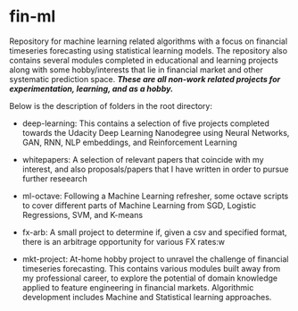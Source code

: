 # fin-ml
Repository for machine learning related algorithms with a focus on financial timeseries forecasting using statistical learning models. The repository also contains several modules completed in educational and learning projects along with some hobby/interests that lie in financial market and other systematic prediction space. ***These are all non-work related projects for experimentation, learning, and as a hobby.***

Below is the description of folders in the root directory:

- deep-learning: 
This contains a selection of five projects completed towards the Udacity Deep Learning Nanodegree using Neural Networks, GAN, RNN, NLP embeddings, and Reinforcement Learning

- whitepapers: 
A selection of relevant papers that coincide with my interest, and also proposals/papers that I have written in order to pursue further reseearch

- ml-octave:
Following a Machine Learning refresher, some octave scripts to cover different parts of Machine Learning from SGD, Logistic Regressions, SVM, and K-means

- fx-arb:
A small project to determine if, given a csv and specified format, there is an arbitrage opportunity for various FX rates:w

- mkt-project:
At-home hobby project to unravel the challenge of financial timeseries forecasting. This contains various modules built away from my professional career, to explore the potential of domain knowledge applied to feature engineering in financial markets. Algorithmic development includes Machine and Statistical learning approaches.


